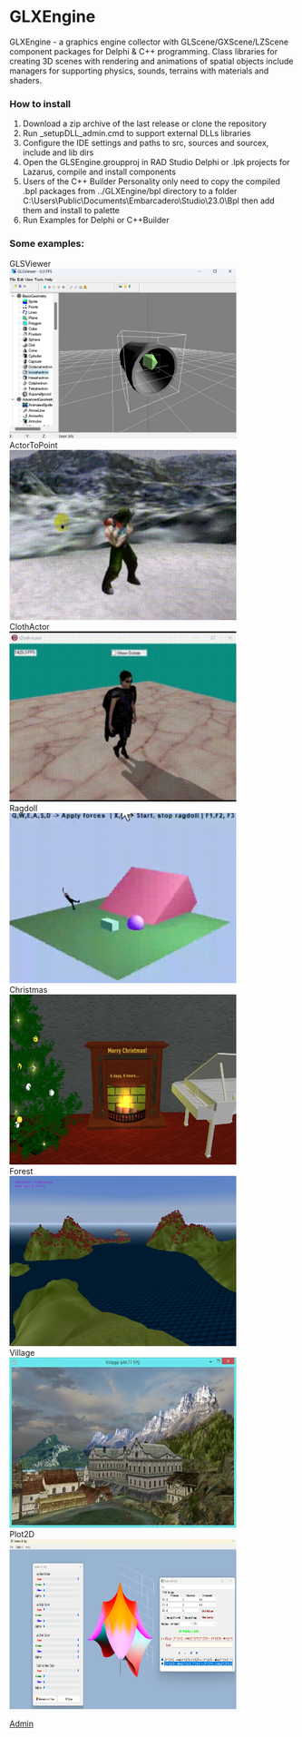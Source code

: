 # GLXEngine
GLXEngine - a graphics engine collector with GLScene/GXScene/LZScene component packages for Delphi & C++ programming.
Class libraries for creating 3D scenes with rendering and animations of spatial objects 
include managers for supporting physics, sounds, terrains with materials and shaders. 
### How to install
1. Download a zip archive of the last release or clone the repository
2. Run _setupDLL_admin.cmd to support external DLLs libraries
3. Configure the IDE settings and paths to src, sources and sourcex, include and lib dirs  
4. Open the GLSEngine.groupproj in RAD Studio Delphi or .lpk projects for Lazarus, compile and install components
5. Users of the C++ Builder Personality only need to copy the compiled .bpl packages from ../GLXEngine/bpl directory 
   to a folder  C:\Users\Public\Documents\Embarcadero\Studio\23.0\Bpl then add them and install to palette  
5. Run Examples for Delphi or C++Builder <br>
### Some examples: 
GLSViewer
<br>
<img src="./Help/Screenshots/GLSViewer.png" height="300" width="400">
</br>
ActorToPoint
<br>
<img src="./Help/Clips/ActorToPoint.gif" height="300" width="400">
</br>
ClothActor 
<br>
<img src="./Help/Clips/ClothActor.gif" height="300" width="400">
</br>
Ragdoll 
<br>
<img src="./Help/Clips/RagDoll.gif" height="300" width="400">
</br>
Christmas
<br>
<img src="./Help/Screenshots/Christmas.png" height="300" width="400">
</br>
Forest
<br>
<img src="./Help/Screenshots/Forest.png" height="300" width="400">
</br>
Village
<br>
<img src="./Help/Screenshots/Village.png" height="300" width="400">
</br>
Plot2D
<br>
<img src="./Help/Screenshots/Plot2D.png" height="300" width="400">
</br>

[Admin](https://t.me/glscene)

